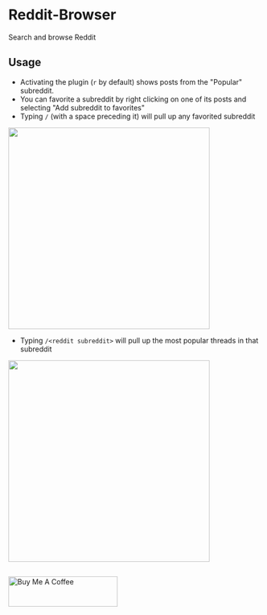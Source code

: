 # Reddit-Browser
Search and browse Reddit

## Usage

- Activating the plugin (`r` by default) shows posts from the "Popular" subreddit.
- You can favorite a subreddit by right clicking on one of its posts and selecting "Add subreddit to favorites" 
- Typing `/` (with a space preceding it) will pull up any favorited subreddit
<img src="https://user-images.githubusercontent.com/535299/167451880-700d65f0-24a9-4b73-a80c-a3bf543e8fdd.png" width="400">

- Typing `/<reddit subreddit>` will pull up the most popular threads in that subreddit 
<img src="https://user-images.githubusercontent.com/535299/167451280-d47cb420-18bd-46ad-835a-2b938e84758f.png" width="400">

##
<a href="https://www.buymeacoffee.com/garulf" target="_blank"><img src="https://cdn.buymeacoffee.com/buttons/v2/default-green.png" alt="Buy Me A Coffee" style="height: 60px !important;width: 217px !important;" ></a>
